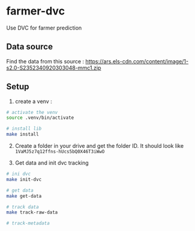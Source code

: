 # farmer-dvc
Use DVC for farmer prediction

## Data source

Find the data from this source : https://ars.els-cdn.com/content/image/1-s2.0-S2352340920303048-mmc1.zip

## Setup

1. create a venv :

```sh
# activate the venv
source .venv/bin/activate

# install lib
make install
```

2. Create a folder in your drive and get the folder ID. It should look like `1VaMJ5z7q12ffns-hUcs5bQ0X46T3iWwO`

3. Get data and init dvc tracking

```sh
# ini dvc
make init-dvc

# get data
make get-data

# track data
make track-raw-data

# track-metadata
```

